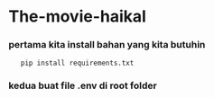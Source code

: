 # The-movie-haikal

<h3>pertama kita install bahan yang kita butuhin</h3> 

       pip install requirements.txt

<h3>kedua buat file .env di root folder</h3>

<br>



    
